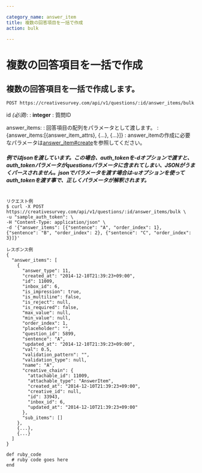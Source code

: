 ```yaml
---

category_name: answer_item
title: 複数の回答項目を一括で作成
action: bulk

---
```


# 複数の回答項目を一括で作成

## 複数の回答項目を一括で作成します。

`POST https://creativesurvey.com/api/v1/questions/:id/answer_items/bulk`

id _(必須)_:
: __integer__
: 質問ID

answer_items:
: 回答項目の配列をパラメータとして渡します。
: {answer_items:[{answer_item_attrs}, {...}, {...}]}
: answer_itemの作成に必要なパラメータは[answer_item#create](#answer_item_create)を参照してください。

##### 例ではjsonを渡しています。この場合、auth_tokenを-dオプションで渡すと、auth_tokenパラメータがquestionsパラメータに含まれてしまい、JSONがうまくパースされません。jsonでパラメータを渡す場合は-uオプションを使ってauth_tokenを渡す事で、正しくパラメータが解釈されます。

~~~

リクエスト例
$ curl -X POST https://creativesurvey.com/api/v1/questions/:id/answer_items/bulk \
-u "sample_auth_token": \
-H "Content-Type: application/json" \
-d '{"answer_items": [{"sentence": "A", "order_index": 1}, {"sentence": "B", "order_index": 2}, {"sentence": "C", "order_index": 3}]}'

レスポンス例
{
  "answer_items": [
    {
      "answer_type": 11,
      "created_at": "2014-12-10T21:39:23+09:00",
      "id": 11009,
      "inbox_id": 6,
      "is_impression": true,
      "is_multiline": false,
      "is_reject": null,
      "is_required": false,
      "max_value": null,
      "min_value": null,
      "order_index": 1,
      "placeholder": "",
      "question_id": 5899,
      "sentence": "A",
      "updated_at": "2014-12-10T21:39:23+09:00",
      "val": 0.5,
      "validation_pattern": "",
      "validation_type": null,
      "name": "A",
      "creative_chain": {
        "attachable_id": 11009,
        "attachable_type": "AnswerItem",
        "created_at": "2014-12-10T21:39:23+09:00",
        "creative_id": null,
        "id": 33943,
        "inbox_id": 6,
        "updated_at": "2014-12-10T21:39:23+09:00"
      },
      "sub_items": []
    },
    {...},
    {...}
  ]
}
~~~

~~~
def ruby_code
  # ruby code goes here
end
~~~

